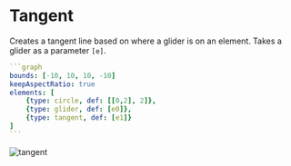 # Tangent

Creates a tangent line based on where a glider is on an element. Takes a glider as a parameter `[e]`.

````yaml
```graph
bounds: [-10, 10, 10, -10]
keepAspectRatio: true
elements: [
	{type: circle, def: [[0,2], 2]},
	{type: glider, def: [e0]},
	{type: tangent, def: [e1]}
]
```
````

![tangent](imgs/Tangent-graph-1.png)

